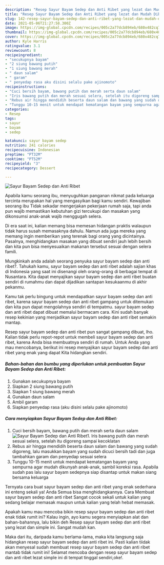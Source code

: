 ```yaml
---
description: "Resep Sayur Bayam Sedep dan Anti Ribet yang lezat dan Mudah Dibuat"
title: "Resep Sayur Bayam Sedep dan Anti Ribet yang lezat dan Mudah Dibuat"
slug: 142-resep-sayur-bayam-sedep-dan-anti-ribet-yang-lezat-dan-mudah-dibuat
date: 2021-05-06T21:27:58.300Z
image: https://img-global.cpcdn.com/recipes/005c2a77dcb894eb/680x482cq70/sayur-bayam-sedep-dan-anti-ribet-foto-resep-utama.jpg
thumbnail: https://img-global.cpcdn.com/recipes/005c2a77dcb894eb/680x482cq70/sayur-bayam-sedep-dan-anti-ribet-foto-resep-utama.jpg
cover: https://img-global.cpcdn.com/recipes/005c2a77dcb894eb/680x482cq70/sayur-bayam-sedep-dan-anti-ribet-foto-resep-utama.jpg
author: Kyle Harris
ratingvalue: 3.1
reviewcount: 8
recipeingredient:
- "secukupnya bayam"
- "2 siung bawang putih"
- "1 siung bawang merah"
- " daun salam"
- " garam"
- " penyedap rasa aku disini selalu pake ajinomoto"
recipeinstructions:
- "Cuci bersih bayam, bawang putih dan merah serta daun salam"
- "Iris bawang putih dan merah sesuai selera, setelah itu digoreng sampai kecoklatan"
- "Rebus air hingga mendidih beserta daun salam dan bawang yang sudah digoreng, lalu masukkan bayam yang sudah dicuci bersih tadi dan juga tambahkan garam dan penyedap sesuai selera"
- "Tunggu 10-15 menit untuk mendapat kematangan bayam yang sempurna agar mudah dikunyah anak-anak, sambil koreksi rasa. Apabila sudah pas lalu sayur bayam sedepnya siap disantap untuk makan siang bersama keluarga"
categories:
- Resep
tags:
- sayur
- bayam
- sedep

katakunci: sayur bayam sedep 
nutrition: 241 calories
recipecuisine: Indonesian
preptime: "PT32M"
cooktime: "PT52M"
recipeyield: "3"
recipecategory: Dessert

---
```



![Sayur Bayam Sedep dan Anti Ribet](https://img-global.cpcdn.com/recipes/005c2a77dcb894eb/680x482cq70/sayur-bayam-sedep-dan-anti-ribet-foto-resep-utama.jpg)

Apabila kamu seorang ibu, menyuguhkan panganan nikmat pada keluarga tercinta merupakan hal yang mengasyikan bagi kamu sendiri. Kewajiban seorang ibu Tidak sekadar mengerjakan pekerjaan rumah saja, tapi anda pun wajib memastikan kebutuhan gizi tercukupi dan masakan yang dikonsumsi anak-anak wajib menggugah selera.

Di era  saat ini, kalian memang bisa memesan hidangan praktis walaupun tidak harus susah memasaknya dahulu. Namun ada juga mereka yang memang ingin memberikan yang terenak bagi orang yang dicintainya. Pasalnya, menghidangkan masakan yang dibuat sendiri jauh lebih bersih dan kita pun bisa menyesuaikan makanan tersebut sesuai dengan selera famili. 



Mungkinkah anda adalah seorang penyuka sayur bayam sedep dan anti ribet?. Tahukah kamu, sayur bayam sedep dan anti ribet adalah sajian khas di Indonesia yang saat ini disenangi oleh orang-orang di berbagai tempat di Nusantara. Kita dapat menyajikan sayur bayam sedep dan anti ribet buatan sendiri di rumahmu dan dapat dijadikan santapan kesukaanmu di akhir pekanmu.

Kamu tak perlu bingung untuk mendapatkan sayur bayam sedep dan anti ribet, karena sayur bayam sedep dan anti ribet gampang untuk ditemukan dan kita pun dapat mengolahnya sendiri di tempatmu. sayur bayam sedep dan anti ribet dapat dibuat memalui bermacam cara. Kini sudah banyak resep kekinian yang menjadikan sayur bayam sedep dan anti ribet semakin mantap.

Resep sayur bayam sedep dan anti ribet pun sangat gampang dibuat, lho. Kalian tidak perlu repot-repot untuk membeli sayur bayam sedep dan anti ribet, karena Anda bisa membuatnya sendiri di rumah. Untuk Anda yang mau mencobanya, berikut ini resep menyajikan sayur bayam sedep dan anti ribet yang enak yang dapat Kita hidangkan sendiri.

<!--inarticleads1-->

##### Bahan-bahan dan bumbu yang diperlukan untuk pembuatan Sayur Bayam Sedep dan Anti Ribet:

1. Gunakan secukupnya bayam
1. Siapkan 2 siung bawang putih
1. Siapkan 1 siung bawang merah
1. Gunakan  daun salam
1. Ambil  garam
1. Siapkan  penyedap rasa (aku disini selalu pake ajinomoto)




<!--inarticleads2-->

##### Cara menyiapkan Sayur Bayam Sedep dan Anti Ribet:

1. Cuci bersih bayam, bawang putih dan merah serta daun salam
<img src="https://img-global.cpcdn.com/steps/e4a87701d939c73d/160x128cq70/sayur-bayam-sedep-dan-anti-ribet-langkah-memasak-1-foto.jpg" alt="Sayur Bayam Sedep dan Anti Ribet">1. Iris bawang putih dan merah sesuai selera, setelah itu digoreng sampai kecoklatan
1. Rebus air hingga mendidih beserta daun salam dan bawang yang sudah digoreng, lalu masukkan bayam yang sudah dicuci bersih tadi dan juga tambahkan garam dan penyedap sesuai selera
1. Tunggu 10-15 menit untuk mendapat kematangan bayam yang sempurna agar mudah dikunyah anak-anak, sambil koreksi rasa. Apabila sudah pas lalu sayur bayam sedepnya siap disantap untuk makan siang bersama keluarga




Ternyata cara buat sayur bayam sedep dan anti ribet yang enak sederhana ini enteng sekali ya! Anda Semua bisa menghidangkannya. Cara Membuat sayur bayam sedep dan anti ribet Sangat cocok sekali untuk kalian yang sedang belajar memasak maupun untuk kalian yang telah hebat memasak.

Apakah kamu mau mencoba bikin resep sayur bayam sedep dan anti ribet enak tidak rumit ini? Kalau ingin, ayo kamu segera menyiapkan alat dan bahan-bahannya, lalu bikin deh Resep sayur bayam sedep dan anti ribet yang lezat dan simple ini. Sangat mudah kan. 

Maka dari itu, daripada kamu berlama-lama, maka kita langsung saja hidangkan resep sayur bayam sedep dan anti ribet ini. Pasti kalian tiidak akan menyesal sudah membuat resep sayur bayam sedep dan anti ribet mantab tidak rumit ini! Selamat mencoba dengan resep sayur bayam sedep dan anti ribet lezat simple ini di tempat tinggal sendiri,oke!.

